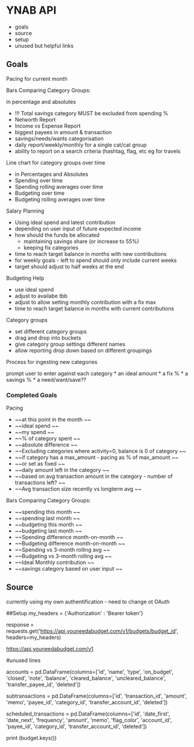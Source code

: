# YNAB API 

* goals
* source
* setup
* unused but helpful links


## Goals
Pacing for current month



Bars Comparing Category Groups: 

in percentage and absolutes
* !!! Total savings category MUST be excluded from spending %
* Networth Report
* Income vs Expense Report 
* biggest payees in amount & transaction
* savings/needs/wants categorisation
* daily report/weekly/monthly for a single cat/cat group
* ability to report on a search criteria (hashtag, flag, etc eg for travels

Line chart for category groups over time

* in Percentages and Absolutes
* Spending over time
* Spending rolling averages over time
* Budgeting over time
* Budgeting rolling averages over time
    
Salary Planning

* Using ideal spend and latest contribution
* depending on user input of future expected income
* how should the funds be allocated
    * maintaining savings share (or increase to 55%)
    * keeping fix categories
* time to reach target balance in months with new contributions
* for weekly goals - left to spend should only include current weeks
* target should adjust to half weeks at the end
        
Budgeting Help

* use ideal spend
* adjust to availabe tbb
* adjust to allow setting monthly contribution with a fix max
* time to reach target balance in months with current contributions

Category groups

* set different category groups
* drag and drop into buckets
* give category group settings different names
* allow reporting drop down based on different groupings

Process for ingesting new categories

prompt user to enter against each category
    * an ideal amount
    * a fix %
    * a savings %
    * a need/want/save??
    
    
### Completed Goals    
Pacing
* ~~at this point in the month ~~
* ~~ideal spend ~~
* ~~my spend ~~
* ~~% of category spent ~~
* ~~absolute difference ~~
* ~~Excluding categories where activity=0, balance is 0 of category ~~
* ~~if category has a max_amount - pacing as % of max_amount ~~
*    ~~or set as fixed ~~
* ~~daily amount left in the category ~~
* ~~based on avg transaction amount in the category - number of transactions left? ~~
* ~~Avg transaction size recently vs longterm avg ~~

Bars Comparing Category Groups: 
* ~~spending this month ~~
* ~~spending last month ~~
* ~~budgeting this month ~~
* ~~budgeting last month ~~
* ~~Spending difference month-on-month ~~
* ~~Budgeting difference month-on-month ~~
* ~~Spending vs 3-month rolling avg ~~
* ~~Budgeting vs 3-month rolling avg ~~
* ~~Ideal Monthly contribution ~~
* ~~savings category based on user input ~~

## Source
currently using my own authentification - need to change ot OAuth

##Setup
my_headers = {'Authorization' : 'Bearer token'}

response = requests.get('https://api.youneedabudget.com/v1/budgets/budget_id', headers=my_headers)

https://api.youneedabudget.com/v1

#unused lines

accounts = pd.DataFrame(columns=['id', 'name', 'type', 'on_budget', 'closed', 'note', 'balance', 'cleared_balance', 'uncleared_balance', 'transfer_payee_id', 'deleted'])

subtransactions = pd.DataFrame(columns=['id', 'transaction_id', 'amount', 'memo', 'payee_id', 'category_id', 'transfer_account_id', 'deleted'])

scheduled_transactions = pd.DataFrame(columns=['id', 'date_first', 'date_next', 'frequency', 'amount', 'memo', 'flag_color', 'account_id', 'payee_id', 'category_id', 'transfer_account_id', 'deleted'])

print (budget.keys())
